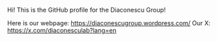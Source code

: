 Hi! This is the GitHub profile for the Diaconescu Group!

Here is our webpage: https://diaconescugroup.wordpress.com/
Our X: https://x.com/diaconesculab?lang=en



<!---
pldresearch/pldresearch is a ✨ special ✨ repository because its `README.md` (this file) appears on your GitHub profile.
You can click the Preview link to take a look at your changes.
--->
